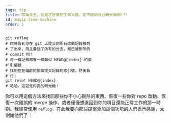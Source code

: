 ```yaml
---
tags: tip
title: 哎呦我去，我剛才好像犯了個大錯，能不能給我台時光機啊!?!
id: magic-time-machine
order: 1
---
```


```git
git reflog
# 你將看到你在 git 上提交的所有改動記錄被列
# 了出來，而且囊括了所有的分支，和已被刪除的
# commit 哦！
# 每一條記錄都有一個類似 HEAD@{index} 的索
# 引編號
# 找到在犯錯前的那個提交記錄的索引號，然後執
# 行：
git reset HEAD@{index}
# 哈哈，這就是你要的時光機！
```

你可以用這個方法來找回那些你不小心刪除的東西、恢復一些你對 repo 改動、恢復一次錯誤的 merge 操作、或者僅僅想退回到你的項目還能正常工作的那一時刻。我經常使用 `reflog`，在此我要向那些提案添加這個功能的人們表示感謝，太謝謝他們了！

